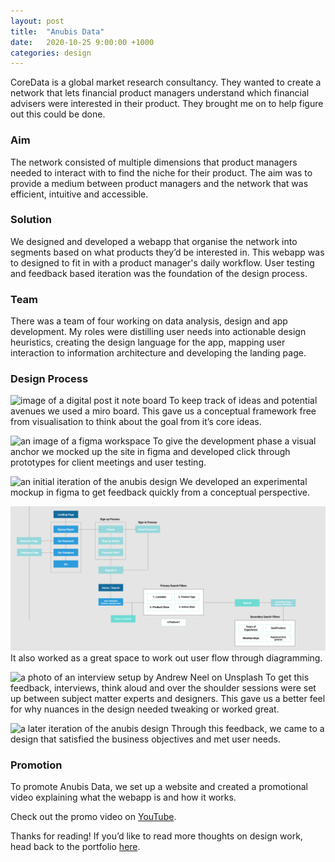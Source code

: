 ```yaml
---
layout: post
title:  "Anubis Data"
date:   2020-10-25 9:00:00 +1000
categories: design
---
```

CoreData is a global market research consultancy. They wanted to create a network that lets financial product managers understand which financial advisers were interested in their product. They brought me on to help figure out this could be done.

### Aim
The network consisted of multiple dimensions that product managers needed to interact with to find the niche for their product. The aim was to provide a medium between product managers and the network that was efficient, intuitive and accessible.

### Solution
We designed and developed a webapp that organise the network into segments based on what products they’d be interested in. This webapp was to designed to fit in with a product manager's daily workflow. User testing and feedback based iteration was the foundation of the design process.

### Team
There was a team of four working on data analysis, design and app development. My roles were distilling user needs into actionable design heuristics, creating the design language for the app, mapping user interaction to information architecture and developing the landing page.

### Design Process
![image of a digital post it note board](/blog/assets/images/anubis-work-1.png)
To keep track of ideas and potential avenues we used a miro board. This gave us a conceptual framework free from visualisation to think about the goal from it’s core ideas.

![an image of a figma workspace](/blog/assets/images/figma-workspace.png)
To give the development phase a visual anchor we mocked up the site in figma and developed click through prototypes for client meetings and user testing.

![an initial iteration of the anubis design](/blog/assets/images/start-iteration-anubis.png)
We developed an experimental mockup in figma to get feedback quickly from a conceptual perspective.

![a user flow diagram](./assets/images/user-flow-anubis.png)
It also worked as a great space to work out user flow through diagramming.

![a photo of an interview setup by Andrew Neel on Unsplash](/blog/assets/images/andrew-neel-interview.jpg)
To get this feedback, interviews, think aloud and over the shoulder sessions were set up between subject matter experts and designers. This gave us a better feel for why nuances in the design needed tweaking or worked great.

![a later iteration of the anubis design](/blog/assets/images/end-iteration-anubis.png)
Through this feedback, we came to a design that satisfied the business objectives and met user needs.

### Promotion
To promote Anubis Data, we set up a website and created a promotional video explaining what the webapp is and how it works.

Check out the promo video on [YouTube](https://youtu.be/drViT-59eOc).

Thanks for reading! If you’d like to read more thoughts on design work, head back to the portfolio [here](/).
